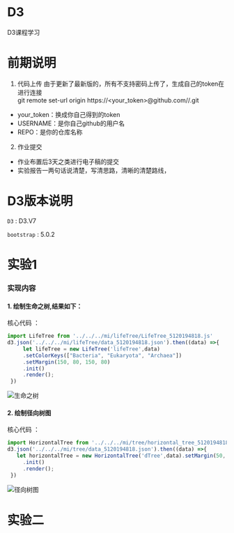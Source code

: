 # D3
D3课程学习

# 前期说明

1. 代码上传
由于更新了最新版的，所有不支持密码上传了，生成自己的token在进行连接   
git remote set-url origin https://<your_token>@github.com/<USERNAME>/<REPO>.git
- your_token：换成你自己得到的token
- USERNAME：是你自己github的用户名
- REPO：是你的仓库名称
2. 作业提交
- 作业布置后3天之类进行电子稿的提交
- 实验报告一两句话说清楚，写清思路，清晰的清楚路线，
# D3版本说明
`D3` : D3.V7

`bootstrap` : 5.0.2
# 实验1 


### 实现内容

#### 1. 绘制生命之树,结果如下：
   
   核心代码 ：
   ```js
   import LifeTree from '../../../mi/lifeTree/LifeTree_5120194818.js' 
   d3.json('../../../mi/lifeTree/data_5120194818.json').then((data) =>{
        let lifeTree = new LifeTree('lifeTree',data)
        .setColorKeys(["Bacteria", "Eukaryota", "Archaea"])
        .setMargin(150, 80, 150, 80)
        .init()
        .render();
    })
   ```
![生命之树](../D3/mi/Resources/img/lifeTree.png)

#### 2. 绘制径向树图
 核心代码 ：
   ```js
  import HorizontalTree from '../../../mi/tree/horizontal_tree_5120194818.js'
   d3.json('../../../mi/tree/data_5120194818.json').then((data) =>{
      let horizontalTree = new HorizontalTree('dTree',data).setMargin(50, 50, 50, 50)
        .init()
        .render();
    })
   ```  

![径向树图](../D3/mi/Resources/img/horizontalTree.png)


   
# 实验二

